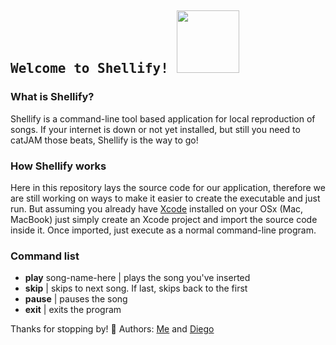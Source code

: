 


## <samp> Welcome to Shellify! <img src="https://raw.githubusercontent.com/MarinaFX/Shellify/master/img-resources/catJAM.gif" width="100px"/></samp>


### What is Shellify? 
Shellify is a command-line tool based application for local reproduction of songs. If your internet is down or not yet installed, but still you need to catJAM those beats, Shellify is the way to go! 

###  How Shellify works
Here in this repository lays the source code for our application, therefore we are still working on ways to make it easier to create the executable and just run. But assuming you already have [Xcode](https://developer.apple.com/xcode/) installed on your OSx (Mac, MacBook) just simply create an Xcode project and import the source code inside it. Once imported, just execute as a normal command-line program. 

### Command list
- **play** song-name-here | plays the song you've inserted
- **skip** | skips to next song. If last, skips back to the first
- **pause** | pauses the song
- **exit** | exits the program 

Thanks for stopping by! 🥳
Authors: [Me](https://github.com/MarinaFX) and [Diego](https://github.com/DiegoHSO)
